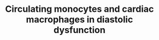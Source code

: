 ---
annotations:
- id: CL:0000235
  parent: native cell
  type: Cell Type Ontology
  value: macrophage
- id: CL:0000576
  parent: native cell
  type: Cell Type Ontology
  value: monocyte
- id: DOID:1287
  parent: cardiovascular system disease
  type: Disease Ontology
  value: cardiovascular system disease
- id: DOID:10763
  parent: cardiovascular system disease
  type: Disease Ontology
  value: hypertension
- id: CL:0000186
  parent: native cell
  type: Cell Type Ontology
  value: myofibroblast cell
- id: CL:0002393
  parent: native cell
  type: Cell Type Ontology
  value: intermediate monocyte
authors:
- Khanspers
description: draft
last-edited: 2018-11-29
organisms:
- Mus musculus
redirect_from:
- /index.php/Pathway:WP4474
- /instance/WP4474
- /instance/WP4474_r102094
revision: r102094
schema-jsonld:
- '@context': https://schema.org/
  '@id': https://wikipathways.github.io/pathways/WP4474.html
  '@type': Dataset
  creator:
    '@type': Organization
    name: WikiPathways
  description: draft
  keywords:
  - Ccl2
  - Ccr2
  - Il10
  - ROS
  - Spp1
  license: CC0
  name: Circulating monocytes and cardiac macrophages in diastolic dysfunction
seo: CreativeWork
title: Circulating monocytes and cardiac macrophages in diastolic dysfunction
wpid: WP4474
---